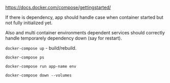 https://docs.docker.com/compose/gettingstarted/

If there is dependency, app should handle case
when container started but not fully initialized yet.

Also and multi container environments dependent services should correctly
handle temporarely dependency down (say for restart).

`docker-compose up` - build/rebuild.

`docker-compose ps`

`docker-compose run app-name env`

`docker-compose down --volumes`

